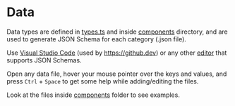 # Data

Data types are defined in [types.ts][types] and inside
[components][components] directory, and are used to generate JSON Schema
for each category (.json file).

Use [Visual Studio Code][code] (used by https://github.dev) or any other
[editor][editor] that supports JSON Schemas.

Open any data file, hover your mouse pointer over the keys and values,
and press `Ctrl` + `Space` to get some help while adding/editing the files.

Look at the files inside [components][components] folder to see examples.

[types]: ./types.ts
[components]: ../components/
[code]: https://code.visualstudio.com/
[editor]: https://json-schema.org/implementations.html#editors
